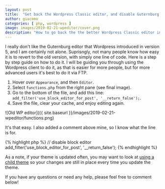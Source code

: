 ```yaml
---
layout: post
title:  "Get back the Wordpress Classic editor, and disable Guternburg in one line"
author: giacomo
categories: [ php, wordpress ]
image: images/2019-02-21-wpeditor/cover.png
description: "How to go back the the better Wordpress Classic editor in under a minute."
---
```


I really don't like the Guternburg editor that Wordpress introduced in version 5, and I am certainly not alone. Suprisngly, not many people know how easy it is to revert to the old version, with simply one line of code. Here is a step by step guide on how to do it. I will be guiding you through using the Wordpress client to do it, as that is easier for more people, but for more advanced users it's best to do it via FTP.

1. Hover over `Appearance`, and then `Editor`.
2. Select `functions.php` from the right pane (see final image).
3. Go to the bottom of the file, and add this line: `add_filter('use_block_editor_for_post', '__return_false');`.
4. Save the file, clear your cache, and enjoy editing again.

![Old WP editor]({{ site.baseurl }}/images/2019-02-21-wpeditor/functions.png)

It's that easy. I also added a comment above mine, so I know what the line is for.

{% highlight php %}
// disable block editor
add_filter('use_block_editor_for_post', '__return_false');
{% endhighlight %}

As a note, if your theme is updated often, you may want to look at [using a child theme](https://developer.wordpress.org/themes/advanced-topics/child-themes/) so your changes are still in place every time you update the theme.

If you have any questions or need any help, please feel free to comment below!